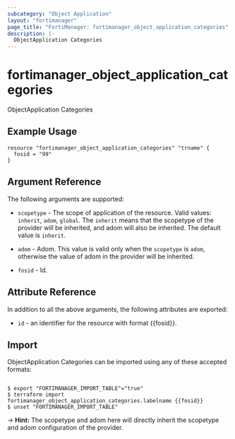 ```yaml
---
subcategory: "Object Application"
layout: "fortimanager"
page_title: "FortiManager: fortimanager_object_application_categories"
description: |-
  ObjectApplication Categories
---
```


# fortimanager_object_application_categories
ObjectApplication Categories

## Example Usage

```hcl
resource "fortimanager_object_application_categories" "trname" {
  fosid = "99"
}
```

## Argument Reference


The following arguments are supported:

* `scopetype` - The scope of application of the resource. Valid values: `inherit`, `adom`, `global`. The `inherit` means that the scopetype of the provider will be inherited, and adom will also be inherited. The default value is `inherit`.
* `adom` - Adom. This value is valid only when the `scopetype` is `adom`, otherwise the value of adom in the provider will be inherited.

* `fosid` - Id.


## Attribute Reference

In addition to all the above arguments, the following attributes are exported:
* `id` - an identifier for the resource with format {{fosid}}.

## Import

ObjectApplication Categories can be imported using any of these accepted formats:
```

$ export "FORTIMANAGER_IMPORT_TABLE"="true"
$ terraform import fortimanager_object_application_categories.labelname {{fosid}}
$ unset "FORTIMANAGER_IMPORT_TABLE"
```
-> **Hint:** The scopetype and adom here will directly inherit the scopetype and adom configuration of the provider.
